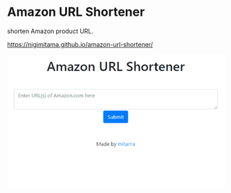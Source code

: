 # Amazon URL Shortener

shorten Amazon product URL.

 https://nigimitama.github.io/amazon-url-shortener/ 



![](misc/demo.gif)

